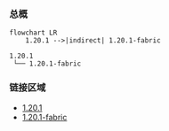 ### 总概

```mermaid
flowchart LR
    1.20.1 -->|indirect| 1.20.1-fabric
```

```
1.20.1
 └── 1.20.1-fabric
```

### 链接区域

- [1.20.1](/projects/1.20/assets/modrinth-hextweaks/hextweaks)
- [1.20.1-fabric](/projects/1.20-fabric/assets/modrinth-hextweaks/hextweaks)